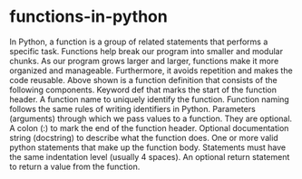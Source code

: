 # functions-in-python
In Python, a function is a group of related statements that performs a specific task.  Functions help break our program into smaller and modular chunks. As our program grows larger and larger, functions make it more organized and manageable.  Furthermore, it avoids repetition and makes the code reusable.  Above shown is a function definition that consists of the following components.  Keyword def that marks the start of the function header. A function name to uniquely identify the function. Function naming follows the same rules of writing identifiers in Python. Parameters (arguments) through which we pass values to a function. They are optional. A colon (:) to mark the end of the function header. Optional documentation string (docstring) to describe what the function does. One or more valid python statements that make up the function body. Statements must have the same indentation level (usually 4 spaces). An optional return statement to return a value from the function. 
